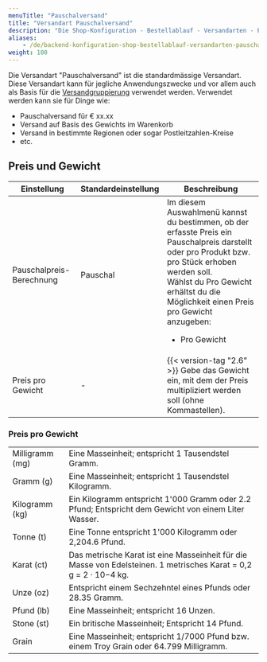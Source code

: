 ```yaml
---
menuTitle: "Pauschalversand"
title: "Versandart Pauschalversand"
description: "Die Shop-Konfiguration - Bestellablauf - Versandarten - Pauschalversand."
aliases:
    - /de/backend-konfiguration-shop-bestellablauf-versandarten-pauschalversand/
weight: 100    
---
```



Die Versandart "Pauschalversand" ist die standardmässige Versandart. Diese Versandart kann für jegliche Anwendungszwecke und vor allem auch als Basis für die [Versandgruppierung](/de/backend-konfiguration-shop-bestellablauf-versandarten-versandgruppierung/) verwendet werden. Verwendet werden kann sie für Dinge wie:

* Pauschalversand für € xx.xx
* Versand auf Basis des Gewichts im Warenkorb
* Versand in bestimmte Regionen oder sogar Postleitzahlen-Kreise
* etc.

## Preis und Gewicht

<table>
	<thead>
		<tr>
			<th>Einstellung</th>
			<th>Standardeinstellung</th>
			<th>Beschreibung</th>
		</tr>
	</thead>
	<tbody>
	    <tr>
            <td>Pauschalpreis-Berechnung</td>
            <td>Pauschal</td>
            <td>Im diesem Auswahlmenü kannst du bestimmen, ob der erfasste Preis ein Pauschalpreis darstellt oder pro Produkt bzw. pro Stück erhoben werden soll.
            <br>Wählst du Pro Gewicht erhältst du die Möglichkeit einen Preis pro Gewicht anzugeben:
            <ul>
                <li>Pro Gewicht</li>
            </ul>
            </td>
        </tr>
		<tr>
			<td>Preis pro Gewicht</td>
			<td>-</td>
			<td>
			    {{< version-tag "2.6" >}}
			    Gebe das Gewicht ein, mit dem der Preis multipliziert werden soll (ohne Kommastellen).
			</td>
		</tr>
	</tbody>
</table>

### Preis pro Gewicht
<table>
    <tbody>
        <tr>
            <td>Milligramm (mg)</td>
            <td>Eine Masseinheit; entspricht 1 Tausendstel Gramm.</td>
        </tr>
        <tr>
            <td>Gramm (g)</td>
            <td>Eine Masseinheit; entspricht 1 Tausendstel Kilogramm.</td>
        </tr>
        <tr>
            <td>Kilogramm (kg)</td>
            <td>Ein Kilogramm entspricht 1'000 Gramm oder 2.2 Pfund; Entspricht dem Gewicht von einem Liter Wasser.</td>
        </tr>
        <tr>
            <td>Tonne (t)</td>
            <td>Eine Tonne entspricht 1'000 Kilogramm oder 2,204.6 Pfund.</td>
        </tr>
        <tr>
            <td>Karat (ct)</td>
            <td>Das metrische Karat ist eine Masseinheit für die Masse von Edelsteinen. 1 metrisches Karat = 0,2 g = 2 · 10−4 kg.</td>
        </tr>
        <tr>
            <td>Unze (oz)</td>
            <td>Entspricht einem Sechzehntel eines Pfunds oder 28.35 Gramm.</td>
        </tr>
        <tr>
            <td>Pfund (lb)</td>
            <td>Eine Masseinheit; entspricht 16 Unzen.</td>
        </tr>
        <tr>
            <td>Stone (st)</td>
            <td>Ein britische Masseinheit; Entspricht 14 Pfund.</td>
        </tr>
        <tr>
            <td>Grain</td>
            <td>Eine Masseinheit; entspricht 1/7000 Pfund bzw. einem Troy Grain oder 64.799 Milligramm.</td>
        </tr>
    </tbody>
</table>

